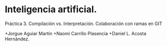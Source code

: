 Inteligencia artificial.
======
Práctica 3. Compilación vs. Interpretación. Colaboración con ramas en GIT

+Jorgue Aguiar Martín
+Naomi Carrillo Plasencia
+Daniel L. Acosta Hernández.

